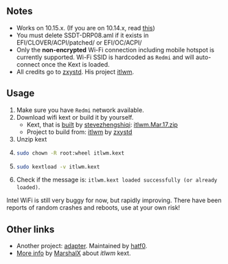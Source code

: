 ## Notes
* Works on 10.15.x. (If you are on 10.14.x, read [this](https://github.com/zxystd/itlwm/issues/5#issuecomment-600401196))
* You must delete SSDT-DRP08.aml if it exists in EFI/CLOVER/ACPI/patched/ or EFI/OC/ACPI/
* Only the **non-encrypted** Wi-Fi connection including mobile hotspot is currently supported. Wi-Fi SSID is hardcoded as `Redmi` and will auto-connect once the Kext is loaded.
* All credits go to [zxystd](https://github.com/zxystd). His project [itlwm](https://github.com/zxystd/itlwm).
## Usage
1. Make sure you have `Redmi` network available. 
2. Download wifi kext or build it by yourself.
    * Kext, that is [built](https://github.com/daliansky/XiaoMi-Pro-Hackintosh/issues/330#issuecomment-600217664) by [stevezhengshiqi](https://github.com/stevezhengshiqi): [itlwm.Mar.17.zip](https://github.com/daliansky/XiaoMi-Pro-Hackintosh/files/4345001/itlwm.Mar.17.zip)
    * Project to build from: [itlwm](https://github.com/zxystd/itlwm) by [zxystd](https://github.com/zxystd)
3. Unzip kext
4. ```sh
   sudo chown -R root:wheel itlwm.kext
   ```
5. ```sh
   sudo kextload -v itlwm.kext
   ```
6. Check if the message is: `itlwm.kext loaded successfully (or already loaded)`.

Intel WiFi is still very buggy for now, but rapidly improving. There have been reports of random crashes and reboots, use at your own risk! 

## Other links
* Another project: [adapter](https://github.com/AppleIntelWifi/adapter). Maintained by [hatf0](https://github.com/hatf0).
* [More info](https://github.com/daliansky/XiaoMi-Pro-Hackintosh/issues/330#issuecomment-600217891) by [MarshalX](https://github.com/MarshalX) about *itlwm* kext.